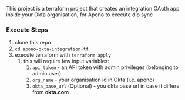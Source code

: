 This project is a terraform project that creates an integration OAuth app inside your Okta organisation, for Apono to execute dip sync

### Execute Steps
1. clone this repo
2. `cd apono-okta-integration-tf`
3. execute terraform with `terraform apply`
   1. this will require few input variables:
      1. `api_token` - an API token with admin privileges (belonging to admin user)
      2. `org_name` - your organisation id in Okta (i.e. apono)
      3. `okta_base_url` (Optional) - you okta base url in case it differs from **okta.com**